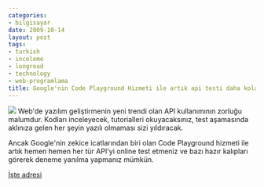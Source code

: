 ```yaml
---
categories:
- bilgisayar
date: 2009-10-14
layout: post
tags:
- turkish
- inceleme
- longread
- technology
- web-programlama
title: Google'nin Code Playground Hizmeti ile artık api testi daha kolay
---
```


![](/images/code_logo.png) Web'de yazılım geliştirmenin yeni trendi olan API kullanımının zorluğu malumdur. Kodları inceleyecek, tutorialleri okuyacaksınız, test aşamasında aklınıza gelen her şeyin yazılı olmaması sizi yıldıracak.

Ancak Google'nin zekice icatlarından biri olan Code Playground hizmeti ile artık hemen hemen her tür API'yi online test etmeniz ve bazı hazır kalıpları görerek deneme yanılma yapmanız mümkün.

[İşte adresi](http://code.google.com/apis/ajax/playground/)
